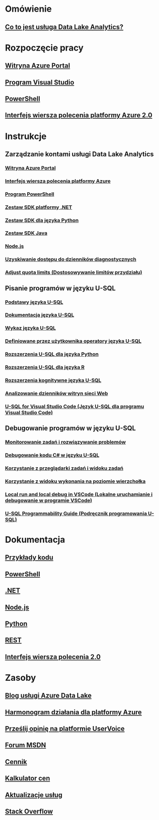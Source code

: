 # Omówienie
## [Co to jest usługa Data Lake Analytics?](data-lake-analytics-overview.md)

# Rozpoczęcie pracy
## [Witryna Azure Portal](data-lake-analytics-get-started-portal.md)
## [Program Visual Studio](data-lake-analytics-data-lake-tools-get-started.md)
## [PowerShell](data-lake-analytics-get-started-powershell.md)
## [Interfejs wiersza polecenia platformy Azure 2.0](data-lake-analytics-get-started-cli2.md)

# Instrukcje

## Zarządzanie kontami usługi Data Lake Analytics
### [Witryna Azure Portal](data-lake-analytics-manage-use-portal.md)
### [Interfejs wiersza polecenia platformy Azure](data-lake-analytics-manage-use-cli.md)
### [Program PowerShell](data-lake-analytics-manage-use-powershell.md)
### [Zestaw SDK platformy .NET](data-lake-analytics-manage-use-dotnet-sdk.md)
### [Zestaw SDK dla języka Python](data-lake-analytics-manage-use-python-sdk.md)
### [Zestaw SDK Java](data-lake-analytics-manage-use-java-sdk.md)
### [Node.js](data-lake-analytics-manage-use-nodejs.md)
### [Uzyskiwanie dostępu do dzienników diagnostycznych](data-lake-analytics-diagnostic-logs.md)
### [Adjust quota limits (Dostosowywanie limitów przydziału)](data-lake-analytics-quota-limits.md)

## Pisanie programów w języku U-SQL
### [Podstawy języka U-SQL](data-lake-analytics-u-sql-get-started.md)
### [Dokumentacja języka U-SQL](https://msdn.microsoft.com/library/azure/mt591959)
### [Wykaz języka U-SQL](data-lake-analytics-u-sql-catalog.md)
### [Definiowane przez użytkownika operatory języka U-SQL](data-lake-analytics-u-sql-develop-user-defined-operators.md)
### [Rozszerzenia U-SQL dla języka Python](data-lake-analytics-u-sql-python-extensions.md)
### [Rozszerzenia U-SQL dla języka R](data-lake-analytics-u-sql-r-extensions.md)
### [Rozszerzenia kognitywne języka U-SQL](data-lake-analytics-u-sql-cognitive.md)
### [Analizowanie dzienników witryn sieci Web](data-lake-analytics-analyze-weblogs.md)
### [U-SQL for Visual Studio Code (Język U-SQL dla programu Visual Studio Code)](data-lake-analytics-data-lake-tools-for-vscode.md)

## Debugowanie programów w języku U-SQL
### [Monitorowanie zadań i rozwiązywanie problemów](data-lake-analytics-monitor-and-troubleshoot-jobs-tutorial.md)
### [Debugowanie kodu C# w języku U-SQL](data-lake-analytics-debug-u-sql-jobs.md)
### [Korzystanie z przeglądarki zadań i widoku zadań](data-lake-analytics-data-lake-tools-view-jobs.md)
### [Korzystanie z widoku wykonania na poziomie wierzchołka](data-lake-analytics-data-lake-tools-use-vertex-execution-view.md)
### [Local run and local debug in VSCode (Lokalne uruchamianie i debugowanie w programie VSCode)](data-lake-tools-for-vscode-local-run-and-debug.md)
### [U-SQL Programmability Guide (Podręcznik programowania U-SQL)](data-lake-analytics-u-sql-programmability-guide.md)

# Dokumentacja
## [Przykłady kodu](https://azure.microsoft.com/en-us/resources/samples/?service=data-lake-analytics)
## [PowerShell](/powershell/module/azurerm.datalakeanalytics)
## [.NET](/dotnet/api/microsoft.azure.management.datalake.analytics)
## [Node.js](https://www.npmjs.com/package/azure-arm-datalake-analytics)
## [Python](http://azure-sdk-for-python.readthedocs.io/en/latest/sample_azure-mgmt-datalake-analytics.html)
## [REST](/rest/api/datalakeanalytics/)
## [Interfejs wiersza polecenia 2.0](https://docs.microsoft.com/cli/azure/dla)

# Zasoby
## [Blog usługi Azure Data Lake](https://blogs.msdn.microsoft.com/azuredatalake/)
## [Harmonogram działania dla platformy Azure](https://azure.microsoft.com/roadmap/?category=intelligence-analytics)
## [Prześlij opinię na platformie UserVoice](https://feedback.azure.com/forums/327234-data-lake)
## [Forum MSDN](https://social.msdn.microsoft.com/Forums/en-US/home?forum=AzureDataLake)
## [Cennik](https://azure.microsoft.com/pricing/details/data-lake-analytics/)
## [Kalkulator cen](https://azure.microsoft.com/pricing/calculator/)
## [Aktualizacje usług](https://azure.microsoft.com/updates/?product=data-lake-analytics)
## [Stack Overflow](http://stackoverflow.com/questions/tagged/azure-data-lake)
